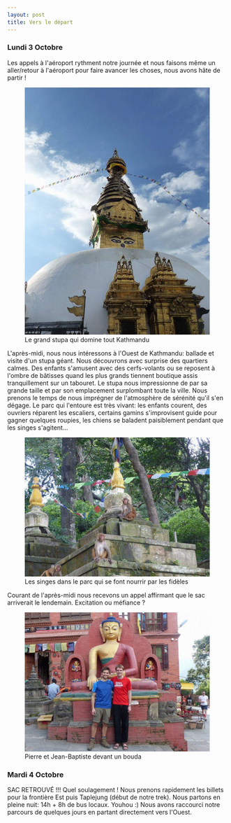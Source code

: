 ```yaml
---
layout: post
title: Vers le départ
---
```


### Lundi 3 Octobre

Les appels à l'aéroport rythment notre journée et nous faisons même un aller/retour à l'aéroport pour faire avancer les choses, nous avons hâte de partir !


<figure>
   <img src="/media/img/2/stupa.jpg" />
   <figcaption>Le grand stupa qui domine tout Kathmandu</figcaption>
</figure>

L'après-midi, nous nous intéressons à l'Ouest de Kathmandu: ballade et visite d'un stupa géant. Nous découvrons avec surprise des quartiers calmes. Des enfants s'amusent avec des cerfs-volants ou se reposent à l'ombre de bâtisses quand les plus grands tiennent boutique assis tranquillement sur un tabouret. Le stupa nous impressionne de par sa grande taille et par son emplacement surplombant toute la ville. Nous prenons le temps de nous imprégner de l'atmosphère de sérénité qu'il s'en dégage. Le parc qui l'entoure est très vivant: les enfants courent, des ouvriers réparent les escaliers, certains gamins s'improvisent guide pour gagner quelques roupies, les chiens se baladent paisiblement pendant que les singes s'agitent...


<figure>
   <img src="/media/img/2/monkey.jpg" />
   <figcaption>Les singes dans le parc qui se font nourrir par les fidèles</figcaption>
</figure>

Courant de l'après-midi nous recevons un appel affirmant que le sac arriverait le lendemain. Excitation ou méfiance ? 


<figure>
   <img src="/media/img/2/us.jpg" />
   <figcaption>Pierre et Jean-Baptiste devant un bouda</figcaption>
</figure>


### Mardi 4 Octobre

SAC RETROUVÉ !!! Quel soulagement ! Nous prenons rapidement les billets pour la frontière Est puis Taplejung (début de notre trek). Nous partons en pleine nuit: 14h + 8h de bus locaux.  Youhou :) Nous avons raccourci notre parcours de quelques jours en partant directement vers l'Ouest. 